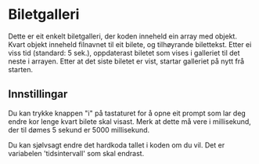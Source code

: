 # Biletgalleri
Dette er eit enkelt biletgalleri, der koden inneheld ein array med objekt. Kvart objekt inneheld filnavnet til eit bilete, og tilhøyrande bilettekst. Etter ei viss tid (standard: 5 sek.), oppdaterast biletet som vises i galleriet til det neste i arrayen. Etter at det siste biletet er vist, startar galleriet på nytt frå starten.

## Innstillingar
Du kan trykke knappen "i" på tastaturet for å opne eit prompt som lar deg endre kor lenge kvart bilete skal visast. Merk at dette må vere i millisekund, der til dømes 5 sekund er 5000 millisekund.

Du kan sjølvsagt endre det hardkoda tallet i koden om du vil. Det er variabelen 'tidsintervall' som skal endrast.
